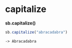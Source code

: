 # capitalize

**sb.capitalize\(\)**

```javascript
sb.capitalize("abracadabra")
```

```text
-> Abracadabra
```

